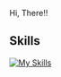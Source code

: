 Hi, There!!

## Skills
[![My Skills](https://skillicons.dev/icons?i=js,html,css,pug,sass,react,next,vue,nuxt,svelte,git,github)](https://skillicons.dev)


<!---
mono-sunami/mono-sunami is a ✨ special ✨ repository because its `README.md` (this file) appears on your GitHub profile.
You can click the Preview link to take a look at your changes.
--->
